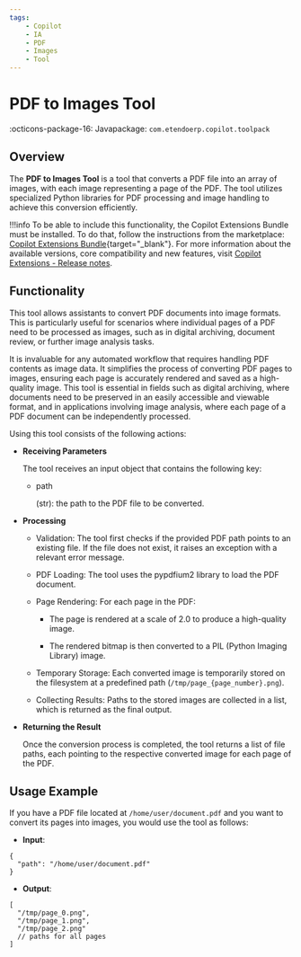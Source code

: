 ```yaml
---
tags:
    - Copilot
    - IA
    - PDF
    - Images
    - Tool
---
```


# PDF to Images Tool

:octicons-package-16: Javapackage: `com.etendoerp.copilot.toolpack`

## Overview

The **PDF to Images Tool** is a tool that converts a PDF file into an array of images, with each image representing a page of the PDF. The tool utilizes specialized Python libraries for PDF processing and image handling to achieve this conversion efficiently.

!!!info
    To be able to include this functionality, the Copilot Extensions Bundle must be installed. To do that, follow the instructions from the marketplace: [Copilot Extensions Bundle](https://marketplace.etendo.cloud/?#/product-details?module=82C5DA1B57884611ABA8F025619D4C05){target="\_blank"}. For more information about the available versions, core compatibility and new features, visit [Copilot Extensions - Release notes](../../../whats-new/release-notes/etendo-copilot/bundles/release-notes.md).

## Functionality

This tool allows assistants to convert PDF documents into image formats. This is particularly useful for scenarios where individual pages of a PDF need to be processed as images, such as in digital archiving, document review, or further image analysis tasks.

It is invaluable for any automated workflow that requires handling PDF contents as image data. It simplifies the process of converting PDF pages to images, ensuring each page is accurately rendered and saved as a high-quality image. This tool is essential in fields such as digital archiving, where documents need to be preserved in an easily accessible and viewable format, and in applications involving image analysis, where each page of a PDF document can be independently processed.

Using this tool consists of the following actions:

- **Receiving Parameters** 

    The tool receives an input object that contains the following key:

    - path

        (str): the path to the PDF file to be converted.

- **Processing**

    - Validation: The tool first checks if the provided PDF path points to an existing file. If the file does not exist, it raises an exception with a relevant error message.

    - PDF Loading: The tool uses the pypdfium2 library to load the PDF document.

    - Page Rendering: For each page in the PDF:

        - The page is rendered at a scale of 2.0 to produce a high-quality image.

        - The rendered bitmap is then converted to a PIL (Python Imaging Library) image.

    - Temporary Storage: Each converted image is temporarily stored on the filesystem at a predefined path (`/tmp/page_{page_number}.png`).

    - Collecting Results: Paths to the stored images are collected in a list, which is returned as the final output.

- **Returning the Result**

    Once the conversion process is completed, the tool returns a list of file paths, each pointing to the respective converted image for each page of the PDF.


## Usage Example

If you have a PDF file located at `/home/user/document.pdf` and you want to convert its pages into images, you would use the tool as follows:

- **Input**:

```
{
  "path": "/home/user/document.pdf"
}
```

- **Output**:

```
[
  "/tmp/page_0.png",
  "/tmp/page_1.png",
  "/tmp/page_2.png"
  // paths for all pages
]
```